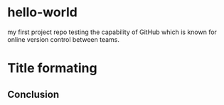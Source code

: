 # hello-world
my first project repo
testing the capability of GitHub which is known for online version control between teams. 
<h1> Title formating </h1>
<h2> Conclusion </h2>
